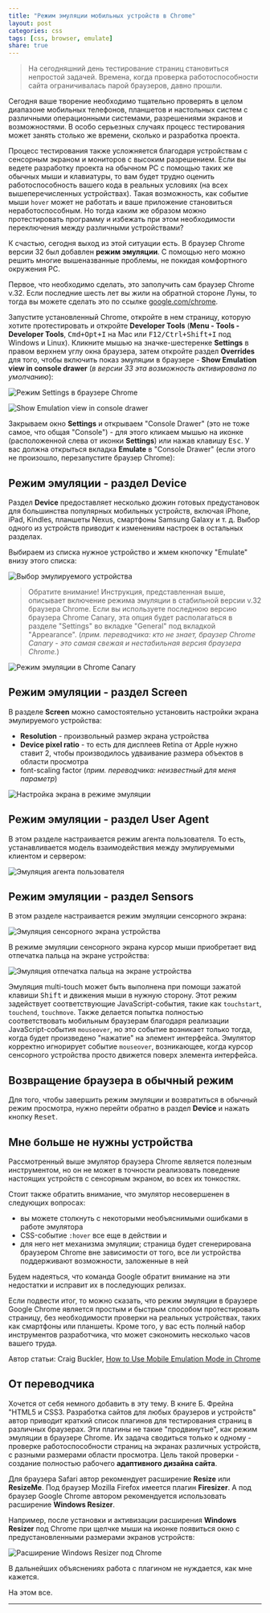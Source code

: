 ```yaml
---
title: "Режим эмуляции мобильных устройств в Chrome"
layout: post
categories: css
tags: [css, browser, emulate]
share: true
---
```


> На сегодняшний день тестирование страниц становиться непростой задачей. Времена, когда проверка работоспособности сайта ограничивалась парой браузеров, давно прошли.

Сегодня ваше творение необходимо тщательно проверять в целом диапазоне мобильных телефонов, планшетов и настольных систем с различными операционными системами, разрешениями экранов и возможностями. В особо серьезных случаях процесс тестирования может занять столько же времени, сколько и разработка проекта.

Процесс тестирования также усложняется благодаря устройствам с сенсорным экраном и мониторов с высоким разрешением. Если вы ведете разработку проекта на обычном PC с помощью таких же обычных мыши и клавиатуры, то вам будет трудно оценить работоспособность вашего кода в реальных условиях (на всех вышеперечисленных устройствах). Такая возможность, как событие мыши `hover` может не работать и ваше приложение становиться неработоспособным. Но тогда каким же образом можно протестировать программу и избежать при этом необходимости переключения между различными устройствами?

К счастью, сегодня выход из этой ситуации есть. В браузер Chrome версии 32 был добавлен **режим эмуляции**. С помощью него можно решить многие вышеназванные проблемы, не покидая комфортного окружения PC.

Первое, что необходимо сделать, это заполучить сам браузер Chrome v.32. Если последние шесть лет вы жили на обратной стороне Луны, то тогда вы можете сделать это по ссылке [google.com/chrome][1].

Запустите установленный Chrome, откройте в нем страницу, которую хотите протестировать и откройте **Developer Tools** (**Menu - Tools - Developer Tools**, <kbd>Cmd+Opt+I</kbd> на Mac или <kbd>F12/Ctrl+Shift+I</kbd> под Windows и Linux). Кликните мышью на значке-шестеренке **Settings** в правом верхнем углу окна браузера, затем откройте раздел **Overrides** для того, чтобы включить показ эмуляции в браузере - **Show Emulation view in console drawer** (*в версии 33 эта возможность активирована по умолчанию*):

![Режим Settings в браузере Chrome]({{site.url}}/images/uploads/2014/03/settings.png)

![Show Emulation view in console drawer]({{site.url}}/images/uploads/2014/03/emulation_show.png)

Закрываем окно **Settings** и открываем "Console Drawer" (это не тоже самое, что общая "Console") - для этого кликаем мышью на иконке (расположенной слева от иконки **Settings**) или нажав клавишу <kbd>Esc</kbd>. У вас должна открыться вкладка **Emulate** в "Console Drawer" (если этого не произошло, перезапустите браузер Chrome):

## Режим эмуляции - раздел Device

Раздел **Device** предоставляет несколько дюжин готовых предустановок для большинства популярных мобильных устройств, включая iPhone, iPad, Kindles, планшеты Nexus, смартфоны Samsung Galaxy и т. д. Выбор одного из устройств приводит к изменениям настроек в остальных разделах.

Выбираем из списка нужное устройство и жмем кнопочку "Emulate" внизу этого списка:

![Выбор эмулируемого устройства]({{site.url}}/images/uploads/2014/03/emulation_device.png)

> Обратите внимание! Инструкция, представленная выше, описывает включение режима эмуляции в стабильной версии v.32 браузера Chrome. Если вы используете последнюю версию браузера Chrome Canary, эта опция будет располагаться в разделе "Settings" во вкладке "General" под вкладкой "Appearance". (*прим. переводчика: кто не знает, браузер Chrome Canary - это самая свежая и нестабильная версия браузера Chrome.*)

![Режим эмуляции в Chrome Canary]({{site.url}}/images/uploads/2014/03/emulation_chrome_canary.png)

## Режим эмуляции - раздел Screen

В разделе **Screen** можно самостоятельно установить настройки экрана эмулируемого устройства:

  * **Resolution** - произвольный размер экрана устройства
  * **Device pixel ratio** - то есть для дисплеев Retina от Apple нужно ставит 2, чтобы производилось удваивание размера объектов в области просмотра
  * font-scaling factor (*прим. переводчика: неизвестный для меня параметр*)

![Настройка экрана в режиме эмуляции]({{site.url}}/images/uploads/2014/03/emulation_screen.png)

## Режим эмуляции - раздел User Agent

В этом разделе настраивается режим агента пользователя. То есть, устанавливается модель взаимодействия между эмулируемыми клиентом и сервером:

![Эмуляция агента пользователя]({{site.url}}/images/uploads/2014/03/emulation_user_agent.png)

## Режим эмуляции - раздел Sensors

В этом разделе настраивается режим эмуляции сенсорного экрана:

![Эмуляция сенсорного экрана устройства]({{site.url}}/images/uploads/2014/03/emulation_touch_screen.png)

В режиме эмуляции сенсорного экрана курсор мыши приобретает вид отпечатка пальца на экране устройства:

![Эмуляция отпечатка пальца на экране устройства]({{site.url}}/images/uploads/2014/03/emulation_touch_screen_finger.png)

Эмуляция multi-touch может быть выполнена при помощи зажатой клавиши <kbd>Shift</kbd> и движения мыши в нужную сторону. Этот режим задействует соответствующие JavaScript-события, такие как `touchstart`, `touchend`, `touchmove`. Также делается попытка полностью соответствовать мобильным браузерам благодаря реализации JavaScript-события `mouseover`, но это событие возникает только тогда, когда будет произведено "нажатие" на элемент интерфейса. Эмулятор корректно игнорирует событие `mouseover`, возникающее, когда курсор сенсорного устройства просто движется поверх элемента интерфейса.

## Возвращение браузера в обычный режим

Для того, чтобы завершить режим эмуляции и возвратиться в обычный режим просмотра, нужно перейти обратно в раздел **Device** и нажать кнопку <kbd>Reset</kbd>.

## Мне больше не нужны устройства

Рассмотренный выше эмулятор браузера Chrome является полезным инструментом, но он не может в точности реализовать поведение настоящих устройств с сенсорным экраном, во всех их тонкостях.

Стоит также обратить внимание, что эмулятор несовершенен в следующих вопросах:

  * вы можете столкнуть с некоторыми необъяснимыми ошибками в работе эмулятора
  * CSS-событие `:hover` все еще в действии и
  * для него нет механизма эмуляции; страница будет сгенерирована браузером Chrome вне зависимости от того, все ли устройства поддерживают возможности, заложенные в ней

Будем надеяться, что команда Google обратит внимание на эти недостатки и исправит их в последующих релизах.

Если подвести итог, то можно сказать, что режим эмуляции в браузере Google Chrome является простым и быстрым способом протестировать страницу, без необходимости проверки на реальных устройствах, таких как смартфоны или планшеты. Кроме того, у вас есть полный набор инструментов разработчика, что может сэкономить несколько часов вашего труда.

Автор статьи: Craig Buckler, [How to Use Mobile Emulation Mode in Chrome][2]

## От переводчика

Хочется от себя немного добавить в эту тему. В книге Б. Фрейна "HTML5 и CSS3. Разработка сайтов для любых браузеров и устройств" автор приводит краткий список плагинов для тестирования страниц в различных браузерах. Эти плагины не такие "продвинутые", как режим эмуляции в браузере Chrome. Их задача сводиться только к одному - проверке работоспособности страниц на экранах различных устройств, с разными размерами области просмотра. Цель такой проверки - создание полностью рабочего **адаптивного дизайна сайта**.

Для браузера Safari автор рекомендует расширение **Resize** или **ResizeMe**. Под браузер Mozilla Firefox имеется плагин **Firesizer**. А под браузер Google Chrome автором рекомендуется использовать расширение **Windows Resizer**.

Например, после установки и активизации расширения **Windows Resizer** под Chrome при щелчке мыши на иконке появиться окно с предустановленными размерами экранов устройств:

![Расширение Windows Resizer под Chrome]({{site.url}}/images/uploads/2014/03/windows-_resizer_chrome.png)

В дальнейших объяснениях работа с плагином не нуждается, как мне кажется.

На этом все.

---

[1]: google.com/chrome "Google Chrome"
[2]: http://www.sitepoint.com/use-mobile-emulation-mode-chrome/ "How to Use Mobile Emulation Mode in Chrome"
